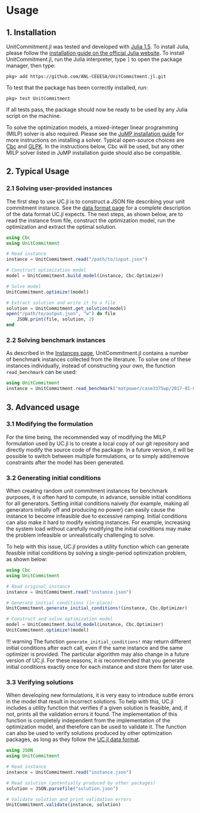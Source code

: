 # Usage

## 1. Installation

UnitCommitment.jl was tested and developed with [Julia 1.5](https://julialang.org/). To install Julia, please follow the [installation guide on the official Julia website](https://julialang.org/downloads/platform.html). To install UnitCommitment.jl, run the Julia interpreter, type `]` to open the package manager, then type:

```text
pkg> add https://github.com/ANL-CEEESA/UnitCommitment.jl.git
```

To test that the package has been correctly installed, run:

```text
pkg> test UnitCommitment
```

If all tests pass, the package should now be ready to be used by any Julia script on the machine.

To solve the optimization models, a mixed-integer linear programming (MILP) solver is also required. Please see the [JuMP installation guide](https://jump.dev/JuMP.jl/stable/installation/) for more instructions on installing a solver. Typical open-source choices are [Cbc](https://github.com/JuliaOpt/Cbc.jl) and [GLPK](https://github.com/JuliaOpt/GLPK.jl). In the instructions below, Cbc will be used, but any other MILP solver listed in JuMP installation guide should also be compatible.

## 2. Typical Usage

### 2.1 Solving user-provided instances

The first step to use UC.jl is to construct a JSON file describing your unit commitment instance. See the [data format page]() for a complete description of the data format UC.jl expects. The next steps, as shown below, are to read the instance from file, construct the optimization model, run the optimization and extract the optimal solution.

```julia
using Cbc
using UnitCommitment

# Read instance
instance = UnitCommitment.read("/path/to/input.json")

# Construct optimization model
model = UnitCommitment.build_model(instance, Cbc.Optimizer)

# Solve model
UnitCommitment.optimize!(model)

# Extract solution and write it to a file
solution = UnitCommitment.get_solution(model)
open("/path/to/output.json", "w") do file
    JSON.print(file, solution, 2)
end
```

### 2.2 Solving benchmark instances

As described in the [Instances page](instances.md), UnitCommitment.jl contains a number of benchmark instances collected from the literature. To solve one of these instances individually, instead of constructing your own, the function `read_benchmark` can be used:

```julia
using UnitCommitment
instance = UnitCommitment.read_benchmark("matpower/case3375wp/2017-01-01")
```

## 3. Advanced usage


### 3.1 Modifying the formulation

For the time being, the recommended way of modifying the MILP formulation used by UC.jl is to create a local copy of our git repository and directly modify the source code of the package. In a future version, it will be possible to switch between multiple formulations, or to simply add/remove constraints after the model has been generated.

### 3.2 Generating initial conditions


When creating random unit commitment instances for benchmark purposes, it is often hard to compute, in advance, sensible initial conditions for all generators. Setting initial conditions naively (for example, making all generators initially off and producing no power) can easily cause the instance to become infeasible due to excessive ramping. Initial conditions can also make it hard to modify existing instances. For example, increasing the system load without carefully modifying the initial conditions may make the problem infeasible or unrealistically challenging to solve.

To help with this issue, UC.jl provides a utility function which can generate feasible initial conditions by solving a single-period optimization problem, as shown below:

```julia
using Cbc
using UnitCommitment

# Read original instance
instance = UnitCommitment.read("instance.json")

# Generate initial conditions (in-place)
UnitCommitment.generate_initial_conditions!(instance, Cbc.Optimizer)

# Construct and solve optimization model
model = UnitCommitment.build_model(instance, Cbc.Optimizer)
UnitCommitment.optimize!(model)
```

!!! warning
    The function `generate_initial_conditions!` may return different initial conditions after each call, even if the same instance and the same optimizer is provided. The particular algorithm may also change in a future version of UC.jl. For these reasons, it is recommended that you generate initial conditions exactly once for each instance and store them for later use.
    
### 3.3 Verifying solutions

When developing new formulations, it is very easy to introduce subtle errors in the model that result in incorrect solutions. To help with this, UC.jl includes a utility function that verifies if a given solution is feasible, and, if not, prints all the validation errors it found. The implementation of this function is completely independent from the implementation of the optimization model, and therefore can be used to validate it. The function can also be used to verify solutions produced by other optimization packages, as long as they follow the [UC.jl data format](format.md).

```julia
using JSON
using UnitCommitment

# Read instance
instance = UnitCommitment.read("instance.json")

# Read solution (potentially produced by other packages) 
solution = JSON.parsefile("solution.json")

# Validate solution and print validation errors
UnitCommitment.validate(instance, solution)
```
